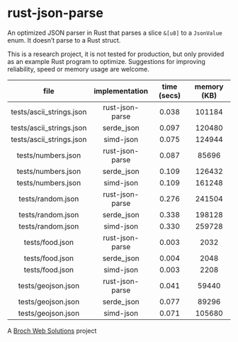 # rust-json-parse

An optimized JSON parser in Rust that parses a slice `&[u8]` to a `JsonValue` enum. It doesn’t parse to a Rust struct.

This is a research project, it is not tested for production, but only provided as an example Rust program to optimize. Suggestions for improving reliability, speed or memory usage are welcome.


|           file           | implementation  | time (secs) | memory (KB) |
| :----------------------: | :-------------: | :---------: | :---------: |
| tests/ascii_strings.json | rust-json-parse |    0.038    |   101184    |
| tests/ascii_strings.json |   serde_json    |    0.097    |   120480    |
| tests/ascii_strings.json |    simd-json    |    0.075    |   124944    |
|    tests/numbers.json    | rust-json-parse |    0.087    |    85696    |
|    tests/numbers.json    |   serde_json    |    0.109    |   126432    |
|    tests/numbers.json    |    simd-json    |    0.109    |   161248    |
|    tests/random.json     | rust-json-parse |    0.276    |   241504    |
|    tests/random.json     |   serde_json    |    0.338    |   198128    |
|    tests/random.json     |    simd-json    |    0.330    |   259728    |
|     tests/food.json      | rust-json-parse |    0.003    |    2032     |
|     tests/food.json      |   serde_json    |    0.004    |    2048     |
|     tests/food.json      |    simd-json    |    0.003    |    2208     |
|    tests/geojson.json    | rust-json-parse |    0.041    |    59440    |
|    tests/geojson.json    |   serde_json    |    0.077    |    89296    |
|    tests/geojson.json    |    simd-json    |    0.071    |   105680    |

A [Broch Web Solutions](https://www.brochweb.com/) project